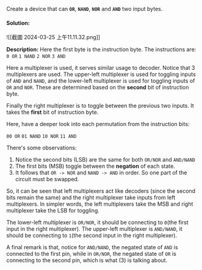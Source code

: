 Create a device that can **`OR`**, **`NAND`**, **`NOR`** and **`AND`** two input bytes. 

#### Solution: 

![[截圖 2024-03-25 上午11.11.32.png]]

**Description:**
Here the first byte is the instruction byte. The instructions are:
`0 OR`
`1 NAND`
`2 NOR`
`3 AND`

Here a multiplexer is used, it serves similar usage to decoder. Notice that 3 multiplexers are used. 
The upper-left multiplexer is used for toggling inputs of `AND` and `NAND`, and the lower-left multiplexer is used for toggling inputs of `OR` and `NOR`. These are determined based on the **second** bit of instruction byte. 

Finally the right multiplexer is to toggle between the previous two inputs. It takes the **first** bit of instruction byte. 

Here, have a deeper look into each permutation from the instruction bits:

`00 OR`
`01 NAND`
`10 NOR`
`11 AND`

There's some observations:
1. Notice the second bits (LSB) are the same for both `OR/NOR` and `AND/NAND`
2. The first bits (MSB) toggle between the **negation** of each state. 
3. It follows that `OR -> NOR` and `NAND -> AND` in order. So one part of the circuit must be swapped. 

So, it can be seen that left multiplexers act like decoders (since the second bits remain the same) and the right multiplexer take inputs from left multiplexers. 
In simpler words, the left multiplexers take the MSB and right multiplexer take the LSB for toggling. 

The lower-left multiplexer is `OR/NOR`, it should be connecting to `0`(the first input in the right multiplexer). The upper-left multiplexer is `AND/NAND`, it should be connecting to `1`(the second input in the right multiplexer).

A final remark is that, notice for `AND/NAND`, the negated state of `AND` is connected to the first pin, while in `OR/NOR`, the negated state of `OR` is connecting to the second pin, which is what (3) is talking about. 
